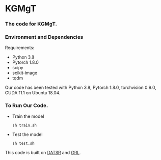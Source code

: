 # KGMgT
### The code for KGMgT.

### Environment and Dependencies
Requirements:
  * Python 3.8
  * Pytorch 1.8.0
  * scipy
  * scikit-image
  * tqdm

Our code has been tested with Python 3.8, Pytorch 1.8.0, torchvision 0.9.0, CUDA 11.1 on Ubuntu 18.04.
### To Run Our Code.
* Train the model
  ```
  sh train.sh
  ```
* Test the model
  ```
  sh test.sh
  ```
This code is built on [DATSR](https://github.com/caojiezhang/DATSR) and [GRL](https://github.com/ofsoundof/GRL-Image-Restoration).
